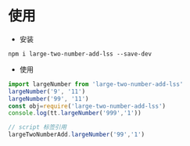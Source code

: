 # 使用
- 安装
```
npm i large-two-number-add-lss --save-dev
```
- 使用
```javascript
import largeNumber from 'large-two-number-add-lss'
largeNumber('9', '11')
largeNumber('99', '11')
const obj=require('large-two-number-add-lss')
console.log(tt.largeNumber('999','1'))
```
```javascript
// script 标签引用  
largeTwoNumberAdd.largeNumber('99','1')
```